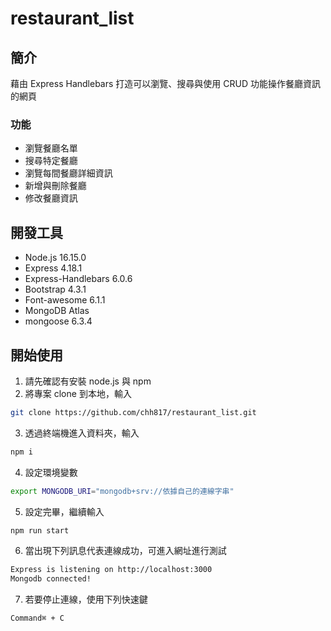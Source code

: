 # restaurant_list

## 簡介
藉由 Express Handlebars 打造可以瀏覽、搜尋與使用 CRUD 功能操作餐廳資訊的網頁

### 功能
- 瀏覽餐廳名單
- 搜尋特定餐廳
- 瀏覽每間餐廳詳細資訊
- 新增與刪除餐廳
- 修改餐廳資訊

## 開發工具
- Node.js 16.15.0
- Express 4.18.1
- Express-Handlebars 6.0.6
- Bootstrap 4.3.1
- Font-awesome 6.1.1
- MongoDB Atlas
- mongoose 6.3.4

## 開始使用
1. 請先確認有安裝 node.js 與 npm
2. 將專案 clone 到本地，輸入
```zsh
git clone https://github.com/chh817/restaurant_list.git
```
3. 透過終端機進入資料夾，輸入
```zsh
npm i
```
4. 設定環境變數
```zsh
export MONGODB_URI="mongodb+srv://依據自己的連線字串"
```
5. 設定完畢，繼續輸入
```zsh
npm run start
```
6. 當出現下列訊息代表連線成功，可進入網址進行測試
```zsh
Express is listening on http://localhost:3000
Mongodb connected!
```
7. 若要停止連線，使用下列快速鍵
```zsh
Command⌘ + C
```
